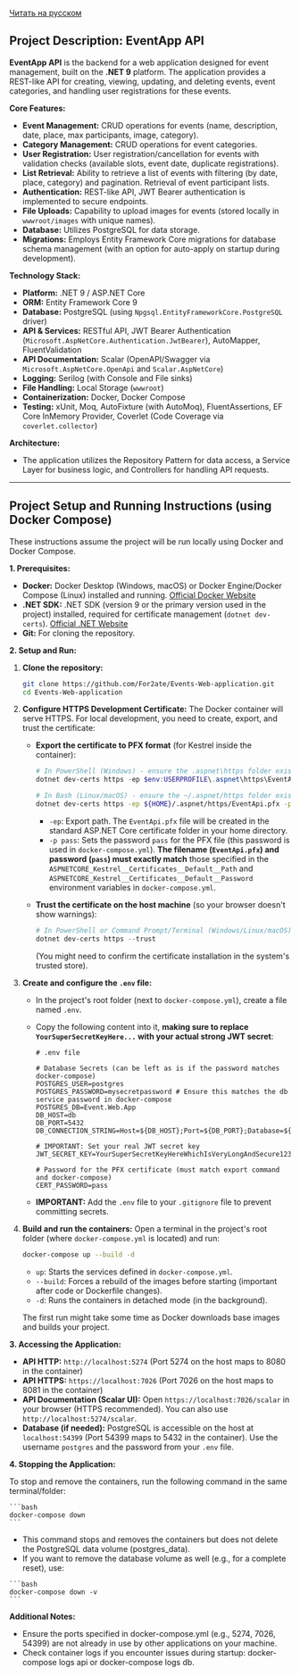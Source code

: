 [Читать на русском](README_RU.md)

## Project Description: EventApp API

**EventApp API** is the backend for a web application designed for event management, built on the **.NET 9** platform. The application provides a  REST-like API for creating, viewing, updating, and deleting events, event categories, and handling user registrations for these events.

**Core Features:**

*   **Event Management:** CRUD operations for events (name, description, date, place, max participants, image, category).
*   **Category Management:** CRUD operations for event categories.
*   **User Registration:** User registration/cancellation for events with validation checks (available slots, event date, duplicate registrations).
*   **List Retrieval:** Ability to retrieve a list of events with filtering (by date, place, category) and pagination. Retrieval of event participant lists.
*   **Authentication:** REST-like API, JWT Bearer authentication is implemented to secure endpoints.
*   **File Uploads:** Capability to upload images for events (stored locally in `wwwroot/images` with unique names).
*   **Database:** Utilizes PostgreSQL for data storage.
*   **Migrations:** Employs Entity Framework Core migrations for database schema management (with an option for auto-apply on startup during development).

**Technology Stack:**

*   **Platform:** .NET 9 / ASP.NET Core
*   **ORM:** Entity Framework Core 9
*   **Database:** PostgreSQL (using `Npgsql.EntityFrameworkCore.PostgreSQL` driver)
*   **API & Services:** RESTful API, JWT Bearer Authentication (`Microsoft.AspNetCore.Authentication.JwtBearer`), AutoMapper, FluentValidation
*   **API Documentation:** Scalar (OpenAPI/Swagger via `Microsoft.AspNetCore.OpenApi` and `Scalar.AspNetCore`)
*   **Logging:** Serilog (with Console and File sinks)
*   **File Handling:** Local Storage (`wwwroot`)
*   **Containerization:** Docker, Docker Compose
*   **Testing:** xUnit, Moq, AutoFixture (with AutoMoq), FluentAssertions, EF Core InMemory Provider, Coverlet (Code Coverage via `coverlet.collector`)

**Architecture:**

*   The application utilizes the Repository Pattern for data access, a Service Layer for business logic, and Controllers for handling API requests.

---

## Project Setup and Running Instructions (using Docker Compose)

These instructions assume the project will be run locally using Docker and Docker Compose.

**1. Prerequisites:**

*   **Docker:** Docker Desktop (Windows, macOS) or Docker Engine/Docker Compose (Linux) installed and running. [Official Docker Website](https://www.docker.com/products/docker-desktop/)
*   **.NET SDK:** .NET SDK (version 9 or the primary version used in the project) installed, required for certificate management (`dotnet dev-certs`). [Official .NET Website](https://dotnet.microsoft.com/download)
*   **Git:** For cloning the repository.

**2. Setup and Run:**

1.  **Clone the repository:**
    ```bash
    git clone https://github.com/For2ate/Events-Web-application.git
    cd Events-Web-application
    ```

2.  **Configure HTTPS Development Certificate:**
    The Docker container will serve HTTPS. For local development, you need to create, export, and trust the certificate:

    *   **Export the certificate to PFX format** (for Kestrel inside the container):
        ```powershell
        # In PowerShell (Windows) - ensure the .aspnet\https folder exists
        dotnet dev-certs https -ep $env:USERPROFILE\.aspnet\https\EventApi.pfx -p pass
        ```
        ```bash
        # In Bash (Linux/macOS) - ensure the ~/.aspnet/https folder exists
        dotnet dev-certs https -ep ${HOME}/.aspnet/https/EventApi.pfx -p pass
        ```
        *   `-ep`: Export path. The `EventApi.pfx` file will be created in the standard ASP.NET Core certificate folder in your home directory.
        *   `-p pass`: Sets the password `pass` for the PFX file (this password is used in `docker-compose.yml`). **The filename (`EventApi.pfx`) and password (`pass`) must exactly match** those specified in the `ASPNETCORE_Kestrel__Certificates__Default__Path` and `ASPNETCORE_Kestrel__Certificates__Default__Password` environment variables in `docker-compose.yml`.

    *   **Trust the certificate on the host machine** (so your browser doesn't show warnings):
        ```powershell
        # In PowerShell or Command Prompt/Terminal (Windows/Linux/macOS)
        dotnet dev-certs https --trust
        ```
        (You might need to confirm the certificate installation in the system's trusted store).

3.  **Create and configure the `.env` file:**
    *   In the project's root folder (next to `docker-compose.yml`), create a file named `.env`.
    *   Copy the following content into it, **making sure to replace `YourSuperSecretKeyHere...` with your actual strong JWT secret**:

        ```dotenv
        # .env file

        # Database Secrets (can be left as is if the password matches docker-compose)
        POSTGRES_USER=postgres
        POSTGRES_PASSWORD=mysecretpassword # Ensure this matches the db service password in docker-compose
        POSTGRES_DB=Event.Web.App
        DB_HOST=db
        DB_PORT=5432
        DB_CONNECTION_STRING=Host=${DB_HOST};Port=${DB_PORT};Database=${POSTGRES_DB};Username=${POSTGRES_USER};Password=${POSTGRES_PASSWORD}

        # IMPORTANT: Set your real JWT secret key
        JWT_SECRET_KEY=YourSuperSecretKeyHereWhichIsVeryLongAndSecure123!@#

        # Password for the PFX certificate (must match export command and docker-compose)
        CERT_PASSWORD=pass
        ```
    *   **IMPORTANT:** Add the `.env` file to your `.gitignore` file to prevent committing secrets.

4.  **Build and run the containers:**
    Open a terminal in the project's root folder (where `docker-compose.yml` is located) and run:
    ```bash
    docker-compose up --build -d
    ```
    *   `up`: Starts the services defined in `docker-compose.yml`.
    *   `--build`: Forces a rebuild of the images before starting (important after code or Dockerfile changes).
    *   `-d`: Runs the containers in detached mode (in the background).

    The first run might take some time as Docker downloads base images and builds your project.

**3. Accessing the Application:**

*   **API HTTP:** `http://localhost:5274` (Port 5274 on the host maps to 8080 in the container)
*   **API HTTPS:** `https://localhost:7026` (Port 7026 on the host maps to 8081 in the container)
*   **API Documentation (Scalar UI):** Open `https://localhost:7026/scalar` in your browser (HTTPS recommended). You can also use `http://localhost:5274/scalar`.
*   **Database (if needed):** PostgreSQL is accessible on the host at `localhost:54399` (Port 54399 maps to 5432 in the container). Use the username `postgres` and the password from your `.env` file.

**4. Stopping the Application:**

To stop and remove the containers, run the following command in the same terminal/folder:

    ```bash
    docker-compose down
    ```

   * This command stops and removes the containers but does not delete the PostgreSQL data volume (postgres_data).
   * If you want to remove the database volume as well (e.g., for a complete reset), use:

    ```bash
    docker-compose down -v
    ```

**Additional Notes:**

* Ensure the ports specified in docker-compose.yml (e.g., 5274, 7026, 54399) are not already in use by other applications on your machine.
* Check container logs if you encounter issues during startup: docker-compose logs api or docker-compose logs db.